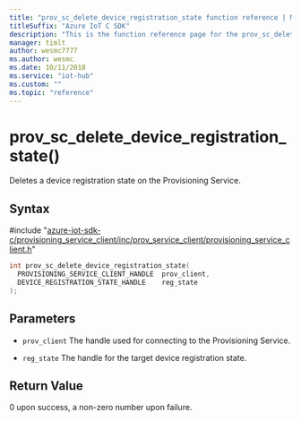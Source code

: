 ```yaml
---                             
title: "prov_sc_delete_device_registration_state function reference | Microsoft Docs" 
titleSuffix: "Azure IoT C SDK"            
description: "This is the function reference page for the prov_sc_delete_device_registration_state() function in the Azure IoT C SDK. This SDK is used with Azure IoT Hub and Azure IoT Hub Device Provisioning Service"            
manager: timlt                 
author: wesmc7777              
ms.author: wesmc               
ms.date: 10/11/2018                    
ms.service: "iot-hub"             
ms.custom: ""                
ms.topic: "reference"        
---                            
```


# prov_sc_delete_device_registration_state()

Deletes a device registration state on the Provisioning Service.

## Syntax

\#include "[azure-iot-sdk-c/provisioning_service_client/inc/prov_service_client/provisioning_service_client.h](../provisioning-service-client-h.md)"  
```C
int prov_sc_delete_device_registration_state(
  PROVISIONING_SERVICE_CLIENT_HANDLE  prov_client,
  DEVICE_REGISTRATION_STATE_HANDLE    reg_state
);
```

## Parameters
* `prov_client` The handle used for connecting to the Provisioning Service. 

* `reg_state` The handle for the target device registration state.

## Return Value
0 upon success, a non-zero number upon failure.

